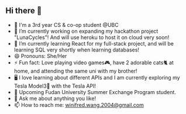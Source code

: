 ## Hi there 👋
- 🧠 I'm a 3rd year CS & co-op student @UBC
- 🔭 I’m currently working on expanding my hackathon project "LunaCycles"! And will use heroku to host it on cloud very soon!
- 🌱 I’m currently learning React for my full-stack project, and will be learning SQL very shortly when learning databases!
- 😄 Pronouns: She/Her
- ⚡ Fun fact: Love playing video games🎮, have 2 adorable cats🐈 at home, and attending the same uni with my brother!
- 🖥️ I love learning about different APIs and I am currently exploring my Tesla Model3🚗 with the Tesla API!
- 🏫 Upcoming Fudan University Summer Exchange Program student.
- 💬 Ask me about anything you like! 
- 📫 How to reach me: winifred.wang.2004@gmail.com
